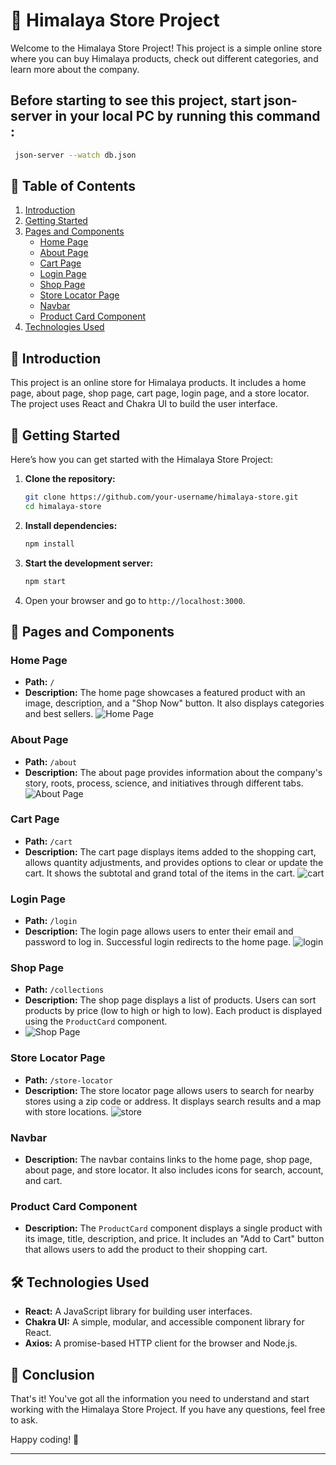 
# 🌿 Himalaya Store Project

Welcome to the Himalaya Store Project! This project is a simple online store where you can buy Himalaya products, check out different categories, and learn more about the company.

## Before starting to see this project, start json-server in your local PC by running this command :
 ```bash
  json-server --watch db.json
   ```
## 📖 Table of Contents

1. [Introduction](#introduction)
2. [Getting Started](#getting-started)
3. [Pages and Components](#pages-and-components)
    - [Home Page](#home-page)
    - [About Page](#about-page)
    - [Cart Page](#cart-page)
    - [Login Page](#login-page)
    - [Shop Page](#shop-page)
    - [Store Locator Page](#store-locator-page)
    - [Navbar](#navbar)
    - [Product Card Component](#product-card-component)
4. [Technologies Used](#technologies-used)

## 📜 Introduction

This project is an online store for Himalaya products. It includes a home page, about page, shop page, cart page, login page, and a store locator. The project uses React and Chakra UI to build the user interface.

## 🚀 Getting Started

Here’s how you can get started with the Himalaya Store Project:

1. **Clone the repository:**
   ```bash
   git clone https://github.com/your-username/himalaya-store.git
   cd himalaya-store
   ```

2. **Install dependencies:**
   ```bash
   npm install
   ```

3. **Start the development server:**
   ```bash
   npm start
   ```

4. Open your browser and go to `http://localhost:3000`.

## 📄 Pages and Components

### Home Page

- **Path:** `/`
- **Description:** The home page showcases a featured product with an image, description, and a "Shop Now" button. It also displays categories and best sellers.
![Home Page](https://github.com/ayushdwivedee/himalaya/assets/140685778/b87db82b-3e7e-426b-91e8-2f92c423e26f)

### About Page

- **Path:** `/about`
- **Description:** The about page provides information about the company's story, roots, process, science, and initiatives through different tabs.
![About Page](https://github.com/ayushdwivedee/himalaya/assets/140685778/eb7a06a9-f022-45a1-82cc-d0dcce6e425a)

### Cart Page

- **Path:** `/cart`
- **Description:** The cart page displays items added to the shopping cart, allows quantity adjustments, and provides options to clear or update the cart. It shows the subtotal and grand total of the items in the cart.
![cart](https://github.com/ayushdwivedee/himalaya/assets/140685778/c97e5e83-12f9-4f89-a0ec-43efe3af269f)

### Login Page

- **Path:** `/login`
- **Description:** The login page allows users to enter their email and password to log in. Successful login redirects to the home page.
![login](https://github.com/ayushdwivedee/himalaya/assets/140685778/1b1cf931-61f6-4fec-b68d-d96c694942d5)

### Shop Page

- **Path:** `/collections`
- **Description:** The shop page displays a list of products. Users can sort products by price (low to high or high to low). Each product is displayed using the `ProductCard` component.
- ![Shop Page](https://github.com/ayushdwivedee/himalaya/assets/140685778/9dddbf9e-82e7-4e9e-b46f-bfaff8dc90f6)


### Store Locator Page

- **Path:** `/store-locator`
- **Description:** The store locator page allows users to search for nearby stores using a zip code or address. It displays search results and a map with store locations.
![store](https://github.com/ayushdwivedee/himalaya/assets/140685778/5697da0a-ff8e-45e0-882c-72cd64835674)

### Navbar

- **Description:** The navbar contains links to the home page, shop page, about page, and store locator. It also includes icons for search, account, and cart.

### Product Card Component

- **Description:** The `ProductCard` component displays a single product with its image, title, description, and price. It includes an "Add to Cart" button that allows users to add the product to their shopping cart.

## 🛠️ Technologies Used

- **React:** A JavaScript library for building user interfaces.
- **Chakra UI:** A simple, modular, and accessible component library for React.
- **Axios:** A promise-based HTTP client for the browser and Node.js.

## 🎉 Conclusion

That's it! You've got all the information you need to understand and start working with the Himalaya Store Project. If you have any questions, feel free to ask.

Happy coding! 🌟

---
